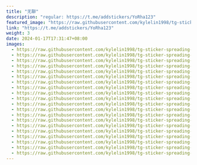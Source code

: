 ```yaml
---
title: "无聊"
description: "regular: https://t.me/addstickers/YoRha123"
featured_image: "https://raw.githubusercontent.com/kylelin1998/tg-sticker-spreading-worldwide-images/main/img/f43d8605-e7b0-4b36-b0d6-3cc7b5d07a0e.jpg"
link: "https://t.me/addstickers/YoRha123"
weight: 3
date: 2024-01-17T17:31:47+08:00
images:
  - https://raw.githubusercontent.com/kylelin1998/tg-sticker-spreading-worldwide-images/main/img/f43d8605-e7b0-4b36-b0d6-3cc7b5d07a0e.jpg
  - https://raw.githubusercontent.com/kylelin1998/tg-sticker-spreading-worldwide-images/main/img/754a3d97-5f24-4f2d-aba9-c976820c1e85.jpg
  - https://raw.githubusercontent.com/kylelin1998/tg-sticker-spreading-worldwide-images/main/img/4a364221-e0b5-47b0-b032-9af0bd63318b.jpg
  - https://raw.githubusercontent.com/kylelin1998/tg-sticker-spreading-worldwide-images/main/img/26d7c878-d0b5-475d-b8f3-f6ea9ff5400a.jpg
  - https://raw.githubusercontent.com/kylelin1998/tg-sticker-spreading-worldwide-images/main/img/5525f965-97c2-4cac-979e-37f313282a61.jpg
  - https://raw.githubusercontent.com/kylelin1998/tg-sticker-spreading-worldwide-images/main/img/77fc5380-0f08-45dc-a715-ae9c949a30f4.jpg
  - https://raw.githubusercontent.com/kylelin1998/tg-sticker-spreading-worldwide-images/main/img/1c5f9119-2243-41d2-b57b-cb83710a1a75.jpg
  - https://raw.githubusercontent.com/kylelin1998/tg-sticker-spreading-worldwide-images/main/img/27658454-6101-4e8e-aff4-cd3683a17e9c.jpg
  - https://raw.githubusercontent.com/kylelin1998/tg-sticker-spreading-worldwide-images/main/img/5b6739fb-ea0f-4159-a468-41e793bc4fc5.jpg
  - https://raw.githubusercontent.com/kylelin1998/tg-sticker-spreading-worldwide-images/main/img/4b44c592-56fb-41d7-8ed7-49fb49b4138c.jpg
  - https://raw.githubusercontent.com/kylelin1998/tg-sticker-spreading-worldwide-images/main/img/d542549f-dcca-4006-8297-08b189b20abc.jpg
  - https://raw.githubusercontent.com/kylelin1998/tg-sticker-spreading-worldwide-images/main/img/34f1dbb0-c863-4fd2-af6f-0a1247bbde0b.jpg
  - https://raw.githubusercontent.com/kylelin1998/tg-sticker-spreading-worldwide-images/main/img/6cbfd756-51da-44ce-9992-1c7be5eca586.jpg
  - https://raw.githubusercontent.com/kylelin1998/tg-sticker-spreading-worldwide-images/main/img/9a9a30dc-c566-4914-bd4d-a83dfdd2dc61.jpg
  - https://raw.githubusercontent.com/kylelin1998/tg-sticker-spreading-worldwide-images/main/img/4c24eae2-0f82-4a5a-9447-196b50832b11.jpg
  - https://raw.githubusercontent.com/kylelin1998/tg-sticker-spreading-worldwide-images/main/img/bf9e7d83-ada2-419c-bafd-41e416074cd6.jpg
  - https://raw.githubusercontent.com/kylelin1998/tg-sticker-spreading-worldwide-images/main/img/06963e5a-2756-4f8e-a65a-b3264f186245.jpg
  - https://raw.githubusercontent.com/kylelin1998/tg-sticker-spreading-worldwide-images/main/img/d6356b3b-1cd0-454f-b0ee-85d46953256b.jpg
  - https://raw.githubusercontent.com/kylelin1998/tg-sticker-spreading-worldwide-images/main/img/b6eb2200-aeb1-4753-acc3-97a0e15040a9.jpg
  - https://raw.githubusercontent.com/kylelin1998/tg-sticker-spreading-worldwide-images/main/img/b4c660df-38f8-4e3b-9a70-e022855ce281.jpg
---
```


